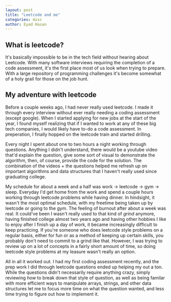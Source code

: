 ```yaml
---
layout: post
title: "Leetcode and me"
categories: misc
author: Eyad Hasan
---
```


## What is leetcode?

It's basically impossible to be in the tech field without hearing about Leetcode.  With many software interviews requiring the completion of a code assessment, it's the first place most of us look when trying to prepare.  With a large repository of programming challenges it's become somewhat of a holy grail for those on the job hunt.  

## My adventure with leetcode

Before a couple weeks ago, I had never really used leetcode.  I made it through every interview without ever really needing a coding assessment (except google).  When I started applying for new jobs at the start of the year, I found myself realizing that if I wanted to work at any of these big tech companies, I would likely have to-do a code assessment.  In preperation, I finally hopped on the leetcode train and started drilling.

Every night I spent about one to two hours a night working through questions.  Anything I didn't understand, there would be a youtube video that'd explain the question, give some sort of visual to demonstrate the algorithm, then, of course, provide the code for the solution.  The combination of the videos + the questions helped me refresh up on important algorithms and data structures that I haven't really used since graduating college.  

My schedule for about a week and a half was work -> leetcode -> gym -> sleep.  Everyday I'd get home from the work and spend a couple hours working through leetcode problems while having dinner.  In hindsight, it wasn't the most optimal schedule, with my freetime being taken up by leetcode or going to the gym.  The feeling of burnout after about a week was real.  It could've been I wasn't really used to that kind of _grind_ anymore, having finished college almost two years ago and having other hobbies I like to enjoy after I finish up a day of work, it became increasingly difficult to keep practicing.  If you're someone who does leetcode style problems on a regular basis, either for fun or as a method of keeping up certain skills, you probably don't need to commit to a grind like that.  However, I was trying to review up on a lot of concepts in a fairly short amount of time, so doing leetcode style problems at my leasure wasn't really an option.  

All in all it worked out.  I had my first coding assessment recently, and the prep work I did through leetcode questions ended up helping my out a ton.  While the questions didn't necessarily require anything crazy, simply reviewing _how_ to break down that style of question, as well as being familar with more efficient ways to manipulate arrays, strings, and other data structures let me to focus more time on what the question wanted, and less time trying to figure out how to implement it.


